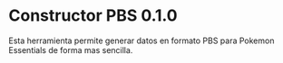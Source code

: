 # Constructor PBS 0.1.0
Esta herramienta permite generar datos en formato PBS para Pokemon Essentials de forma mas sencilla.

